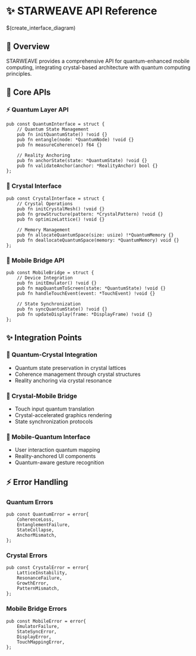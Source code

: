 <!--
STARWEAVE Pattern:
{
  "metadata": {
    "timestamp": "2025-05-28 20:56:28",
    "author": "isdood",
    "pattern_version": "1.0.0",
    "color_scheme": "GLIMMER",
    "primary_color": "#8abaa4"
  }
}
-->

# ✨ STARWEAVE API Reference

$(create_interface_diagram)

## 🌟 Overview
STARWEAVE provides a comprehensive API for quantum-enhanced mobile computing, integrating crystal-based architecture with quantum computing principles.

## 💫 Core APIs

### ⚡ Quantum Layer API
```zig
pub const QuantumInterface = struct {
    // Quantum State Management
    pub fn initQuantumState() !void {}
    pub fn entangle(node: *QuantumNode) !void {}
    pub fn measureCoherence() f64 {}

    // Reality Anchoring
    pub fn anchorState(state: *QuantumState) !void {}
    pub fn validateAnchor(anchor: *RealityAnchor) bool {}
};
```

### 🌱 Crystal Interface
```zig
pub const CrystalInterface = struct {
    // Crystal Operations
    pub fn initCrystalMesh() !void {}
    pub fn growStructure(pattern: *CrystalPattern) !void {}
    pub fn optimizeLattice() !void {}

    // Memory Management
    pub fn allocateQuantumSpace(size: usize) !*QuantumMemory {}
    pub fn deallocateQuantumSpace(memory: *QuantumMemory) void {}
};
```

### 💫 Mobile Bridge API
```zig
pub const MobileBridge = struct {
    // Device Integration
    pub fn initEmulator() !void {}
    pub fn mapQuantumToScreen(state: *QuantumState) !void {}
    pub fn handleTouchEvent(event: *TouchEvent) !void {}

    // State Synchronization
    pub fn syncQuantumState() !void {}
    pub fn updateDisplay(frame: *DisplayFrame) !void {}
};
```

## ✨ Integration Points

### 🌟 Quantum-Crystal Integration
- Quantum state preservation in crystal lattices
- Coherence management through crystal structures
- Reality anchoring via crystal resonance

### 🌱 Crystal-Mobile Bridge
- Touch input quantum translation
- Crystal-accelerated graphics rendering
- State synchronization protocols

### 💫 Mobile-Quantum Interface
- User interaction quantum mapping
- Reality-anchored UI components
- Quantum-aware gesture recognition

## ⚡ Error Handling

### Quantum Errors
```zig
pub const QuantumError = error{
    CoherenceLoss,
    EntanglementFailure,
    StateCollapse,
    AnchorMismatch,
};
```

### Crystal Errors
```zig
pub const CrystalError = error{
    LatticeInstability,
    ResonanceFailure,
    GrowthError,
    PatternMismatch,
};
```

### Mobile Bridge Errors
```zig
pub const MobileError = error{
    EmulatorFailure,
    StateSyncError,
    DisplayError,
    TouchMappingError,
};
```
